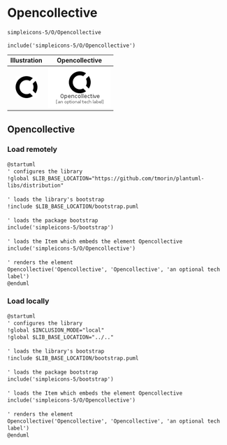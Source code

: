 # Opencollective


```text
simpleicons-5/O/Opencollective
```

```text
include('simpleicons-5/O/Opencollective')
```



| Illustration | Opencollective |
| :---: | :---: |
| ![illustration for Illustration](../../simpleicons-5/O/Opencollective.png) | ![illustration for Opencollective](../../simpleicons-5/O/Opencollective.Local.png) |




## Opencollective

### Load remotely
```plantuml
@startuml
' configures the library
!global $LIB_BASE_LOCATION="https://github.com/tmorin/plantuml-libs/distribution"

' loads the library's bootstrap
!include $LIB_BASE_LOCATION/bootstrap.puml

' loads the package bootstrap
include('simpleicons-5/bootstrap')

' loads the Item which embeds the element Opencollective
include('simpleicons-5/O/Opencollective')

' renders the element
Opencollective('Opencollective', 'Opencollective', 'an optional tech label')
@enduml
```

### Load locally
```plantuml
@startuml
' configures the library
!global $INCLUSION_MODE="local"
!global $LIB_BASE_LOCATION="../.."

' loads the library's bootstrap
!include $LIB_BASE_LOCATION/bootstrap.puml

' loads the package bootstrap
include('simpleicons-5/bootstrap')

' loads the Item which embeds the element Opencollective
include('simpleicons-5/O/Opencollective')

' renders the element
Opencollective('Opencollective', 'Opencollective', 'an optional tech label')
@enduml
```

